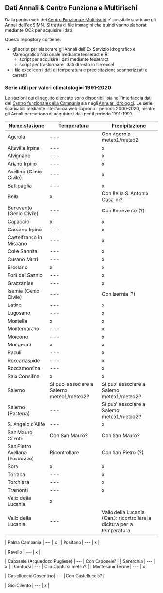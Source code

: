 ## Dati Annali & Centro Funzionale Multirischi

Dalla pagina web del [Centro Funzionale Multirischi](http://centrofunzionale.regione.campania.it/#/pages/documenti/annali) e' possibile scaricare gli Annali dell'ex SIMN. Si tratta di file immagini che quindi vanno elaborati mediante OCR per acquisire i dati

Questo repository contiene:

- gli script per elaborare gli Annali dell'Ex Servizio Idrografico e Mareografico Nazionale mediante tesseract e R:
  - script per acquisire i dati mediante tesseract
  - script per trasformare i dati di testo in file excel
- i file excel con i dati di temperatura e precipitazione scannerizzati e corretti 

### Serie utili per valori climatologici 1991-2020

Le stazioni qui di seguito elencate sono disponibili sia nell'interfaccia dati del [Centro funzionale della Campania](http://centrofunzionale.regione.campania.it/#/pages/sensori/archivio-termo) sia negli [Annuari Idrologici](http://centrofunzionale.regione.campania.it/#/pages/documenti/annali). Le serie scaricabili mediante interfaccia web coprono il periodo 2000-2020, mentre gli Annali permettono di acquisire i dati per il periodo 1991-1999.

| Nome stazione | Temperatura | Precipitazione |
| --- | --- | --- |
| Agerola | --- | Con Agerola-meteo1/meteo2 |
| Altavilla Irpina | --- | x |
| Alvignano | --- | x |
| Ariano Irpino | --- | x |
| Avellino (Genio Civile) | ---| x |
| Battipaglia | --- |x ||
| Bella | x | Con Bella S. Antonio Casalini? |
| Benevento (Genio Civile) | --- | Con Benevento (?) |
| Capaccio | x| x |
| Cassano Irpino | --- | x |
| Castelfranco in Miscano | --- | x |
| Colle Sannita | --- | x |
| Cusano Mutri | --- | x |
| Ercolano | x | x |
| Forlì del Sannio| --- | x |
| Grazzanise | --- | x |
| Isernia (Genio Civile) | --- | Con Isernia (?) |
| Letino | --- | x |
| Lugosano | --- | x |
| Montella | x | x |
| Montemarano | --- | x |
| Morcone | --- | x |
| Morigerati | x | x |
| Paduli | --- | x |
| Roccadaspide | --- | x |
| Roccamonfina | --- | x |
| Sala Consilina | x | x |
| Salerno | Si puo' associare a Salerno meteo1/meteo2? | Si puo' associare a Salerno meteo1/meteo2? |
| Salerno (Pastena) | --- | Si puo' associare a Salerno meteo1/meteo2? |
| S. Angelo d'Alife | --- | x |
| San Mauro Cilento | Con San Mauro? | Con San Mauro? |
| San Pietro Avellana (Feudozzo) | Ricontrollare | Con San Pietro (?) |
| Sora | x | x |
| Torraca | --- | x |
| Torchiara | --- | x |
| Tramonti | --- | x |
| Vallo della Lucania | x |
| Vallo della Lucania | --- | Vallo della Lucania (Can.): ricontrollare la dicitura per la temperatura |













| Palma Campania | --- | x |
| Positano | --- | x |

| Ravello | --- | x |

| Caposele (Acquedotto Pugliese) | --- | Con Caposele? |
| Senerchia | --- | x |
| Contursi | --- | Con Contursi meteo? |
| Montesano Terme | --- | x |

| Castelluccio Cosentino| --- | Con Castelluccio? |


| Gioi Cilento | --- | x |













